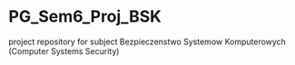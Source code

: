 # PG_Sem6_Proj_BSK
project repository for subject Bezpieczenstwo Systemow Komputerowych (Computer Systems Security)
